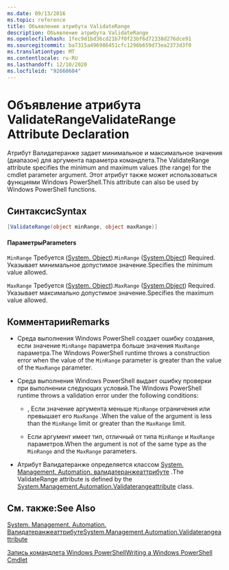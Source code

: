```yaml
---
ms.date: 09/13/2016
ms.topic: reference
title: Объявление атрибута ValidateRange
description: Объявление атрибута ValidateRange
ms.openlocfilehash: 1fec9d1bd36cd21b7f0f23bf6d72338d276dce91
ms.sourcegitcommit: ba7315a496986451cfc1296b659d73ea2373d3f0
ms.translationtype: MT
ms.contentlocale: ru-RU
ms.lasthandoff: 12/10/2020
ms.locfileid: "92660604"
---
```

# <a name="validaterange-attribute-declaration"></a><span data-ttu-id="5a489-103">Объявление атрибута ValidateRange</span><span class="sxs-lookup"><span data-stu-id="5a489-103">ValidateRange Attribute Declaration</span></span>

<span data-ttu-id="5a489-104">Атрибут Валидатеранже задает минимальное и максимальное значения (диапазон) для аргумента параметра командлета.</span><span class="sxs-lookup"><span data-stu-id="5a489-104">The ValidateRange attribute specifies the minimum and maximum values (the range) for the cmdlet parameter argument.</span></span> <span data-ttu-id="5a489-105">Этот атрибут также может использоваться функциями Windows PowerShell.</span><span class="sxs-lookup"><span data-stu-id="5a489-105">This attribute can also be used by Windows PowerShell functions.</span></span>

## <a name="syntax"></a><span data-ttu-id="5a489-106">Синтаксис</span><span class="sxs-lookup"><span data-stu-id="5a489-106">Syntax</span></span>

```csharp
[ValidateRange(object minRange, object maxRange)]
```

#### <a name="parameters"></a><span data-ttu-id="5a489-107">Параметры</span><span class="sxs-lookup"><span data-stu-id="5a489-107">Parameters</span></span>

<span data-ttu-id="5a489-108">`MinRange` Требуется ([System. Object](/dotnet/api/system.object)).</span><span class="sxs-lookup"><span data-stu-id="5a489-108">`MinRange` ([System.Object](/dotnet/api/system.object)) Required.</span></span> <span data-ttu-id="5a489-109">Указывает минимальное допустимое значение.</span><span class="sxs-lookup"><span data-stu-id="5a489-109">Specifies the minimum value allowed.</span></span>

<span data-ttu-id="5a489-110">`MaxRange` Требуется ([System. Object](/dotnet/api/system.object)).</span><span class="sxs-lookup"><span data-stu-id="5a489-110">`MaxRange` ([System.Object](/dotnet/api/system.object)) Required.</span></span> <span data-ttu-id="5a489-111">Указывает максимально допустимое значение.</span><span class="sxs-lookup"><span data-stu-id="5a489-111">Specifies the maximum value allowed.</span></span>

## <a name="remarks"></a><span data-ttu-id="5a489-112">Комментарии</span><span class="sxs-lookup"><span data-stu-id="5a489-112">Remarks</span></span>

- <span data-ttu-id="5a489-113">Среда выполнения Windows PowerShell создает ошибку создания, если значение `MinRange` параметра больше значения `MaxRange` параметра.</span><span class="sxs-lookup"><span data-stu-id="5a489-113">The Windows PowerShell runtime throws a construction error when the value of the `MinRange` parameter is greater than the value of the `MaxRange` parameter.</span></span>

- <span data-ttu-id="5a489-114">Среда выполнения Windows PowerShell выдает ошибку проверки при выполнении следующих условий.</span><span class="sxs-lookup"><span data-stu-id="5a489-114">The Windows PowerShell runtime throws a validation error under the following conditions:</span></span>

  - <span data-ttu-id="5a489-115">, Если значение аргумента меньше `MinRange` ограничения или превышает его `MaxRange` .</span><span class="sxs-lookup"><span data-stu-id="5a489-115">When the value of the argument is less than the `MinRange` limit or greater than the `MaxRange` limit.</span></span>

  - <span data-ttu-id="5a489-116">Если аргумент имеет тип, отличный от типа `MinRange` и `MaxRange` параметров.</span><span class="sxs-lookup"><span data-stu-id="5a489-116">When the argument is not of the same type as the `MinRange` and the `MaxRange` parameters.</span></span>

- <span data-ttu-id="5a489-117">Атрибут Валидатеранже определяется классом [System. Management. Automation. валидатеранжеаттрибуте](/dotnet/api/System.Management.Automation.ValidateRangeAttribute) .</span><span class="sxs-lookup"><span data-stu-id="5a489-117">The ValidateRange attribute is defined by the [System.Management.Automation.Validaterangeattribute](/dotnet/api/System.Management.Automation.ValidateRangeAttribute) class.</span></span>

## <a name="see-also"></a><span data-ttu-id="5a489-118">См. также:</span><span class="sxs-lookup"><span data-stu-id="5a489-118">See Also</span></span>

[<span data-ttu-id="5a489-119">System. Management. Automation. Валидатеранжеаттрибуте</span><span class="sxs-lookup"><span data-stu-id="5a489-119">System.Management.Automation.Validaterangeattribute</span></span>](/dotnet/api/System.Management.Automation.ValidateRangeAttribute)

[<span data-ttu-id="5a489-120">Запись командлета Windows PowerShell</span><span class="sxs-lookup"><span data-stu-id="5a489-120">Writing a Windows PowerShell Cmdlet</span></span>](./writing-a-windows-powershell-cmdlet.md)
